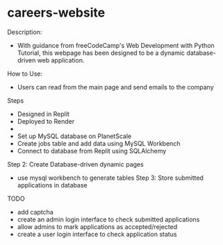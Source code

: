 # careers-website

Description:
 - With guidance from freeCodeCamp's Web Development with Python Tutorial, this webpage has been designed to be a dynamic database-driven web application.

How to Use:
 - Users can read from the main page and send emails to the company

Steps
 - Designed in Replit
 - Deployed to Render
 - 
 - Set up MySQL database on PlanetScale
 - Create jobs table and add data using MySQL Workbench
 - Connect to database from Replit using SQLAlchemy

Step 2: Create Database-driven dynamic pages
 - use mysql workbench to generate tables
Step 3: Store submitted applications in database



TODO 
 - add captcha
 - create an admin login interface to check submitted applications
 - allow admins to mark applications as accepted/rejected
 - create a user login interface to check application status

